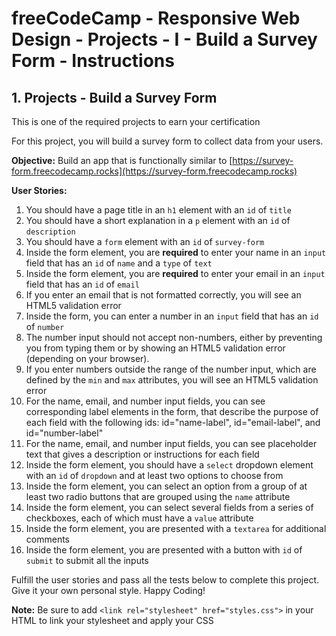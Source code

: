 # freeCodeCamp - Responsive Web Design - Projects - I - Build a Survey Form - Instructions


## 1. Projects - Build a Survey Form

This is one of the required projects to earn your certification

For this project, you will build a survey form to collect data from your users.

**Objective:** Build an app that is functionally similar to [https://survey-form.freecodecamp.rocks](https://survey-form.freecodecamp.rocks)

**User Stories:**

  1.  You should have a page title in an `h1` element with an `id` of `title`
  2.  You should have a short explanation in a `p` element with an `id` of `description`
  3.  You should have a `form` element with an `id` of `survey-form`
  4.  Inside the form element, you are **required** to enter your name in an `input` field that has an `id` of `name` and a `type` of `text`
  5.  Inside the form element, you are **required** to enter your email in an `input` field that has an `id` of `email`
  6.  If you enter an email that is not formatted correctly, you will see an HTML5 validation error
  7.  Inside the form, you can enter a number in an `input` field that has an `id` of `number`
  8.  The number input should not accept non-numbers, either by preventing you from typing them or by showing an HTML5 validation error (depending on your browser).
  9.  If you enter numbers outside the range of the number input, which are defined by the `min` and `max` attributes, you will see an HTML5 validation error
  10.  For the name, email, and number input fields, you can see corresponding label elements in the form, that describe the purpose of each field with the following ids: id="name-label", id="email-label", and id="number-label"
  11.  For the name, email, and number input fields, you can see placeholder text that gives a description or instructions for each field
  12.  Inside the form element, you should have a `select` dropdown element with an `id` of `dropdown` and at least two options to choose from
  13.  Inside the form element, you can select an option from a group of at least two radio buttons that are grouped using the `name` attribute
  14.  Inside the form element, you can select several fields from a series of checkboxes, each of which must have a `value` attribute
  15.  Inside the form element, you are presented with a `textarea` for additional comments
  16.  Inside the form element, you are presented with a button with `id` of `submit` to submit all the inputs

Fulfill the user stories and pass all the tests below to complete this project. Give it your own personal style. Happy Coding!

**Note:** Be sure to add `<link rel="stylesheet" href="styles.css">` in your HTML to link your stylesheet and apply your CSS
